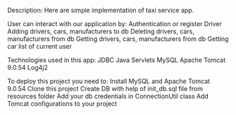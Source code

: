 Description:
Here are simple implementation of taxi service app.

User can interact with our application by:
Authentication or register Driver
Adding drivers, cars, manufacturers to db
Deleting drivers, cars, manufacturers from db
Getting drivers, cars, manufacturers from db
Getting car list of current user

Technologies used in this app:
JDBC
Java Servlets
MySQL
Apache Tomcat 9.0.54
Log4j2

To deploy this project you need to:
Install MySQL and Apache Tomcat 9.0.54
Clone this project
Create DB with help of init_db.sql file from resources folder
Add your db credentials in ConnectionUtil class
Add Tomcat configurations to your project

